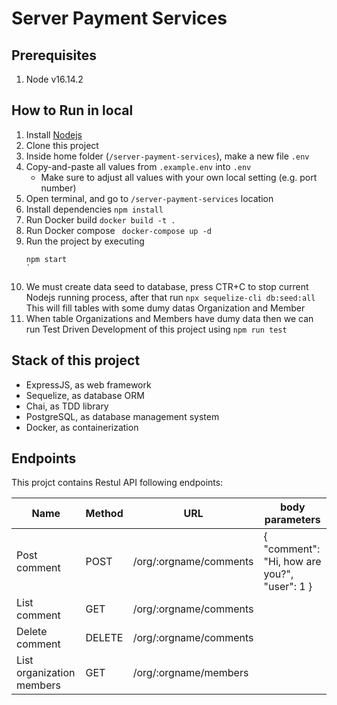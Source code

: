 # Server Payment Services

## Prerequisites
1. Node v16.14.2

## How to Run in local
1. Install [Nodejs](https://nodejs.org/en/)
2. Clone this project
3. Inside home folder (`/server-payment-services`), make a new file `.env`
4. Copy-and-paste all values from `.example.env` into `.env`
    * Make sure to adjust all values with your own local setting (e.g. port number)
5. Open terminal, and go to `/server-payment-services` location
6. Install dependencies ```npm install```
7. Run Docker build ```docker build -t .```
8. Run Docker compose ``` docker-compose up -d```
9. Run the project by executing
    ```
    npm start
    `
10. We must create data seed to database, press CTR+C to stop current Nodejs running process, after that run ```npx sequelize-cli db:seed:all``` This will fill tables with some dumy datas Organization and Member
11. When table Organizations and Members have dumy data then we can run Test Driven Development of this project using ```npm run test```

## Stack of this project

- ExpressJS, as web framework
- Sequelize, as database ORM
- Chai, as TDD library
- PostgreSQL, as database management system
- Docker, as containerization

## Endpoints

This projct contains Restul API following endpoints:

| Name | Method | URL | body parameters 
| ------ | ------ | ------ | ------ |
| Post comment | POST | /org/:orgname/comments | { "comment": "Hi, how are you?", "user": 1 }
| List comment | GET | /org/:orgname/comments | 
| Delete comment | DELETE | /org/:orgname/comments | 
| List organization members | GET | /org/:orgname/members | 